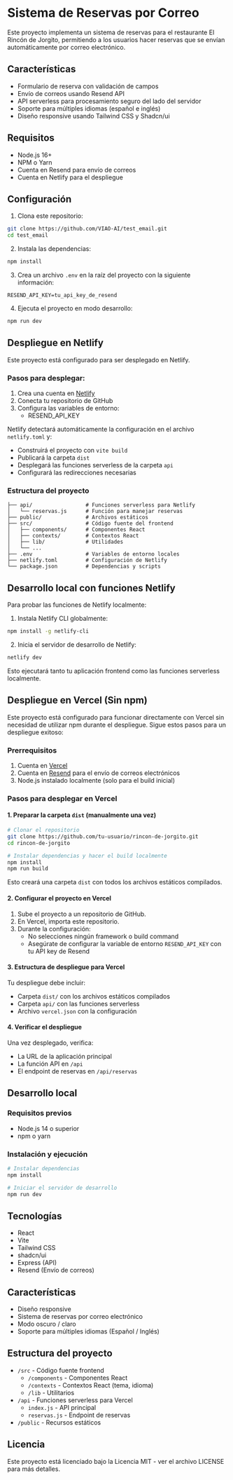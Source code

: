 # Sistema de Reservas por Correo

Este proyecto implementa un sistema de reservas para el restaurante El Rincón de Jorgito, permitiendo a los usuarios hacer reservas que se envían automáticamente por correo electrónico.

## Características

- Formulario de reserva con validación de campos
- Envío de correos usando Resend API
- API serverless para procesamiento seguro del lado del servidor
- Soporte para múltiples idiomas (español e inglés)
- Diseño responsive usando Tailwind CSS y Shadcn/ui

## Requisitos

- Node.js 16+
- NPM o Yarn
- Cuenta en Resend para envío de correos
- Cuenta en Netlify para el despliegue

## Configuración

1. Clona este repositorio:
```bash
git clone https://github.com/VIAO-AI/test_email.git
cd test_email
```

2. Instala las dependencias:
```bash
npm install
```

3. Crea un archivo `.env` en la raíz del proyecto con la siguiente información:
```
RESEND_API_KEY=tu_api_key_de_resend
```

4. Ejecuta el proyecto en modo desarrollo:
```bash
npm run dev
```

## Despliegue en Netlify

Este proyecto está configurado para ser desplegado en Netlify. 

### Pasos para desplegar:

1. Crea una cuenta en [Netlify](https://www.netlify.com/)
2. Conecta tu repositorio de GitHub
3. Configura las variables de entorno:
   - RESEND_API_KEY

Netlify detectará automáticamente la configuración en el archivo `netlify.toml` y:
- Construirá el proyecto con `vite build`
- Publicará la carpeta `dist`
- Desplegará las funciones serverless de la carpeta `api`
- Configurará las redirecciones necesarias

### Estructura del proyecto

```
├── api/                 # Funciones serverless para Netlify
│   └── reservas.js      # Función para manejar reservas
├── public/              # Archivos estáticos
├── src/                 # Código fuente del frontend
│   ├── components/      # Componentes React
│   ├── contexts/        # Contextos React
│   ├── lib/             # Utilidades
│   └── ...
├── .env                 # Variables de entorno locales
├── netlify.toml         # Configuración de Netlify
└── package.json         # Dependencias y scripts
```

## Desarrollo local con funciones Netlify

Para probar las funciones de Netlify localmente:

1. Instala Netlify CLI globalmente:
```bash
npm install -g netlify-cli
```

2. Inicia el servidor de desarrollo de Netlify:
```bash
netlify dev
```

Esto ejecutará tanto tu aplicación frontend como las funciones serverless localmente.

## Despliegue en Vercel (Sin npm)

Este proyecto está configurado para funcionar directamente con Vercel sin necesidad de utilizar npm durante el despliegue. Sigue estos pasos para un despliegue exitoso:

### Prerrequisitos

1. Cuenta en [Vercel](https://vercel.com)
2. Cuenta en [Resend](https://resend.com) para el envío de correos electrónicos
3. Node.js instalado localmente (solo para el build inicial)

### Pasos para desplegar en Vercel

#### 1. Preparar la carpeta `dist` (manualmente una vez)

```bash
# Clonar el repositorio
git clone https://github.com/tu-usuario/rincon-de-jorgito.git
cd rincon-de-jorgito

# Instalar dependencias y hacer el build localmente
npm install
npm run build
```

Esto creará una carpeta `dist` con todos los archivos estáticos compilados.

#### 2. Configurar el proyecto en Vercel

1. Sube el proyecto a un repositorio de GitHub.
2. En Vercel, importa este repositorio.
3. Durante la configuración:
   - No selecciones ningún framework o build command
   - Asegúrate de configurar la variable de entorno `RESEND_API_KEY` con tu API key de Resend

#### 3. Estructura de despliegue para Vercel

Tu despliegue debe incluir:

- Carpeta `dist/` con los archivos estáticos compilados
- Carpeta `api/` con las funciones serverless
- Archivo `vercel.json` con la configuración

#### 4. Verificar el despliegue

Una vez desplegado, verifica:
- La URL de la aplicación principal
- La función API en `/api`
- El endpoint de reservas en `/api/reservas`

## Desarrollo local

### Requisitos previos
- Node.js 14 o superior
- npm o yarn

### Instalación y ejecución

```bash
# Instalar dependencias
npm install

# Iniciar el servidor de desarrollo
npm run dev
```

## Tecnologías

- React
- Vite
- Tailwind CSS
- shadcn/ui
- Express (API)
- Resend (Envío de correos)

## Características

- Diseño responsive
- Sistema de reservas por correo electrónico
- Modo oscuro / claro
- Soporte para múltiples idiomas (Español / Inglés)

## Estructura del proyecto

- `/src` - Código fuente frontend
  - `/components` - Componentes React
  - `/contexts` - Contextos React (tema, idioma)
  - `/lib` - Utilitarios
- `/api` - Funciones serverless para Vercel
  - `index.js` - API principal
  - `reservas.js` - Endpoint de reservas
- `/public` - Recursos estáticos

## Licencia

Este proyecto está licenciado bajo la Licencia MIT - ver el archivo LICENSE para más detalles.
